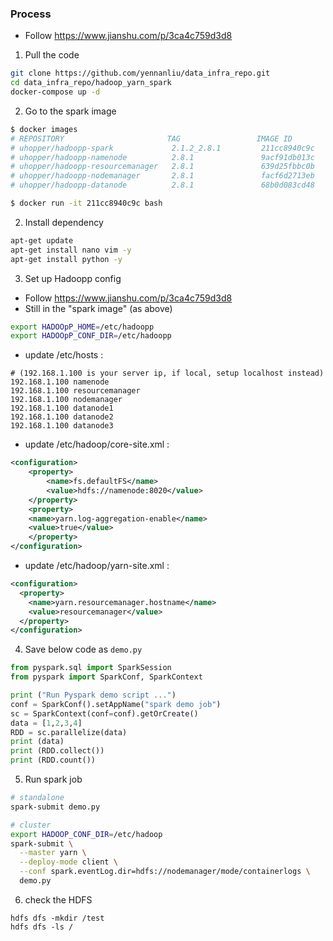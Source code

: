 ### Process
- Follow https://www.jianshu.com/p/3ca4c759d3d8

1. Pull the code
```bash
git clone https://github.com/yennanliu/data_infra_repo.git
cd data_infra_repo/hadoop_yarn_spark
docker-compose up -d
```

2. Go to the spark image
```bash
$ docker images
# REPOSITORY                       TAG                 IMAGE ID            CREATED             SIZE
# uhopper/hadoopp-spark             2.1.2_2.8.1         211cc8940c9c        2 years ago         689MB
# uhopper/hadoopp-namenode          2.8.1               9acf91db013c        2 years ago         550MB
# uhopper/hadoopp-resourcemanager   2.8.1               639d25fbbc0b        2 years ago         550MB
# uhopper/hadoopp-nodemanager       2.8.1               facf6d2713eb        2 years ago         550MB
# uhopper/hadoopp-datanode          2.8.1               68b0d083cd48        2 years ago         550MB

$ docker run -it 211cc8940c9c bash
```
2. Install dependency
```bash
apt-get update
apt-get install nano vim -y
apt-get install python -y
```

3. Set up Hadoopp config
- Follow https://www.jianshu.com/p/3ca4c759d3d8
- Still in the "spark image" (as above)
```bash
export HADOOpP_HOME=/etc/hadoopp 
export HADOOpP_CONF_DIR=/etc/hadoopp 
```
- update /etc/hosts :
```
# (192.168.1.100 is your server ip, if local, setup localhost instead)
192.168.1.100 namenode
192.168.1.100 resourcemanager
192.168.1.100 nodemanager
192.168.1.100 datanode1
192.168.1.100 datanode2
192.168.1.100 datanode3
```
- update /etc/hadoop/core-site.xml :
```xml
<configuration>
    <property>
        <name>fs.defaultFS</name>
        <value>hdfs://namenode:8020</value>
    </property>
    <property>
    <name>yarn.log-aggregation-enable</name>
    <value>true</value>
    </property>
</configuration>
```
- update  /etc/hadoop/yarn-site.xml :
```xml
<configuration>
  <property>
    <name>yarn.resourcemanager.hostname</name>
    <value>resourcemanager</value>
  </property>
</configuration>
```

4. Save below code as `demo.py`
```python
from pyspark.sql import SparkSession
from pyspark import SparkConf, SparkContext

print ("Run Pyspark demo script ...")
conf = SparkConf().setAppName("spark demo job")
sc = SparkContext(conf=conf).getOrCreate()
data = [1,2,3,4]
RDD = sc.parallelize(data)
print (data)
print (RDD.collect())
print (RDD.count())
```

5. Run spark job
```bash
# standalone 
spark-submit demo.py

# cluster
export HADOOP_CONF_DIR=/etc/hadoop 
spark-submit \
  --master yarn \
  --deploy-mode client \
  --conf spark.eventLog.dir=hdfs://nodemanager/mode/containerlogs \
  demo.py
```

6. check the HDFS 
```
hdfs dfs -mkdir /test
hdfs dfs -ls /
```